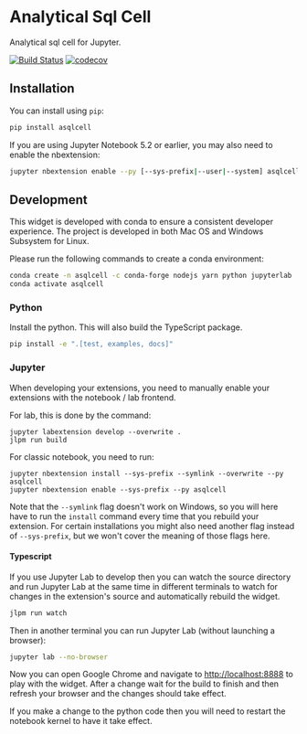 # Analytical Sql Cell

Analytical sql cell for Jupyter.

[![Build Status](https://travis-ci.org/datarho.tech/sqlcell.svg?branch=master)](https://travis-ci.org/datarho.tech/sqlcell)
[![codecov](https://codecov.io/gh/datarho.tech/sqlcell/branch/master/graph/badge.svg)](https://codecov.io/gh/datarho.tech/sqlcell)

## Installation

You can install using `pip`:

```bash
pip install asqlcell
```

If you are using Jupyter Notebook 5.2 or earlier, you may also need to enable
the nbextension:
```bash
jupyter nbextension enable --py [--sys-prefix|--user|--system] asqlcell
```

## Development

This widget is developed with conda to ensure a consistent developer experience. The project is developed in both
Mac OS and Windows Subsystem for Linux.

Please run the following commands to create a conda environment:

```bash
conda create -n asqlcell -c conda-forge nodejs yarn python jupyterlab
conda activate asqlcell
```

### Python

Install the python. This will also build the TypeScript package.

```bash
pip install -e ".[test, examples, docs]"
```

### Jupyter

When developing your extensions, you need to manually enable your extensions with the notebook / lab frontend. 

For lab, this is done by the command:

```
jupyter labextension develop --overwrite .
jlpm run build
```

For classic notebook, you need to run:

```
jupyter nbextension install --sys-prefix --symlink --overwrite --py asqlcell
jupyter nbextension enable --sys-prefix --py asqlcell
```

Note that the `--symlink` flag doesn't work on Windows, so you will here have to run
the `install` command every time that you rebuild your extension. For certain installations
you might also need another flag instead of `--sys-prefix`, but we won't cover the meaning
of those flags here.

#### Typescript

If you use Jupyter Lab to develop then you can watch the source directory and run Jupyter Lab at the same time in different
terminals to watch for changes in the extension's source and automatically rebuild the widget.

```bash
jlpm run watch
```

Then in another terminal you can run Jupyter Lab (without launching a browser):

```bash
jupyter lab --no-browser
```

Now you can open Google Chrome and navigate to [http://localhost:8888](http://localhost:8888) to play with the widget.
After a change wait for the build to finish and then refresh your browser and the changes should take effect.

If you make a change to the python code then you will need to restart the notebook kernel to have it take effect.
